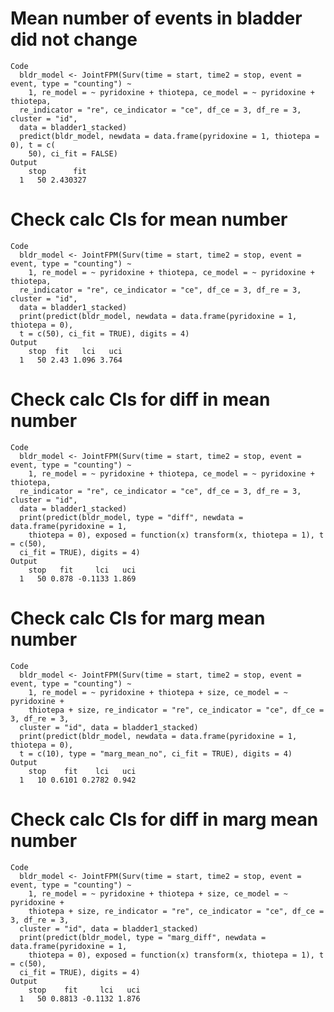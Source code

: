 # Mean number of events in bladder did not change

    Code
      bldr_model <- JointFPM(Surv(time = start, time2 = stop, event = event, type = "counting") ~
        1, re_model = ~ pyridoxine + thiotepa, ce_model = ~ pyridoxine + thiotepa,
      re_indicator = "re", ce_indicator = "ce", df_ce = 3, df_re = 3, cluster = "id",
      data = bladder1_stacked)
      predict(bldr_model, newdata = data.frame(pyridoxine = 1, thiotepa = 0), t = c(
        50), ci_fit = FALSE)
    Output
        stop      fit
      1   50 2.430327

# Check calc CIs for mean number

    Code
      bldr_model <- JointFPM(Surv(time = start, time2 = stop, event = event, type = "counting") ~
        1, re_model = ~ pyridoxine + thiotepa, ce_model = ~ pyridoxine + thiotepa,
      re_indicator = "re", ce_indicator = "ce", df_ce = 3, df_re = 3, cluster = "id",
      data = bladder1_stacked)
      print(predict(bldr_model, newdata = data.frame(pyridoxine = 1, thiotepa = 0),
      t = c(50), ci_fit = TRUE), digits = 4)
    Output
        stop  fit   lci   uci
      1   50 2.43 1.096 3.764

# Check calc CIs for diff in mean number

    Code
      bldr_model <- JointFPM(Surv(time = start, time2 = stop, event = event, type = "counting") ~
        1, re_model = ~ pyridoxine + thiotepa, ce_model = ~ pyridoxine + thiotepa,
      re_indicator = "re", ce_indicator = "ce", df_ce = 3, df_re = 3, cluster = "id",
      data = bladder1_stacked)
      print(predict(bldr_model, type = "diff", newdata = data.frame(pyridoxine = 1,
        thiotepa = 0), exposed = function(x) transform(x, thiotepa = 1), t = c(50),
      ci_fit = TRUE), digits = 4)
    Output
        stop   fit     lci   uci
      1   50 0.878 -0.1133 1.869

# Check calc CIs for marg mean number

    Code
      bldr_model <- JointFPM(Surv(time = start, time2 = stop, event = event, type = "counting") ~
        1, re_model = ~ pyridoxine + thiotepa + size, ce_model = ~ pyridoxine +
        thiotepa + size, re_indicator = "re", ce_indicator = "ce", df_ce = 3, df_re = 3,
      cluster = "id", data = bladder1_stacked)
      print(predict(bldr_model, newdata = data.frame(pyridoxine = 1, thiotepa = 0),
      t = c(10), type = "marg_mean_no", ci_fit = TRUE), digits = 4)
    Output
        stop    fit    lci   uci
      1   10 0.6101 0.2782 0.942

# Check calc CIs for diff in marg mean number

    Code
      bldr_model <- JointFPM(Surv(time = start, time2 = stop, event = event, type = "counting") ~
        1, re_model = ~ pyridoxine + thiotepa + size, ce_model = ~ pyridoxine +
        thiotepa + size, re_indicator = "re", ce_indicator = "ce", df_ce = 3, df_re = 3,
      cluster = "id", data = bladder1_stacked)
      print(predict(bldr_model, type = "marg_diff", newdata = data.frame(pyridoxine = 1,
        thiotepa = 0), exposed = function(x) transform(x, thiotepa = 1), t = c(50),
      ci_fit = TRUE), digits = 4)
    Output
        stop    fit     lci   uci
      1   50 0.8813 -0.1132 1.876

